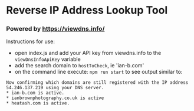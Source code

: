 # Reverse IP Address Lookup Tool
### Powered by https://viewdns.info/

Instructions for use:

* open index.js and add your API key from viewdns.info to the `viewDnsInfoApiKey` variable
* add the search domain to `hostToCheck`, ie 'ian-b.com'
* on the command line execute: `npm run start` to see output similar to:


```Hostname: ian-b.com IP Address: 54.246.137.219 Domain names registered: 3
Now confirming which domains are still registered with the IP address 54.246.137.219 using your DNS server.
* ian-b.com is active.
* ianbrownphotography.co.uk is active
* heatash.com is active.
```